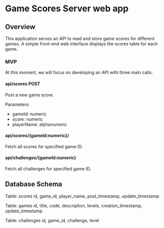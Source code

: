 # Game Scores Server web app

## Overview

This application serves an API to read and store game scores for different games. A simple front-end web interface displays the scores table for each game.

### MVP
At this moment, we will focus on developing an API with three main calls:

#### api/scores POST
Post a new game score.

Parameters:
- gameId: numeric
- score: numeric
- playerName: alphanumeric

#### api/scores/{gameId:numeric}/
Fetch all scores for specified game ID.

#### api/challenges/{gameId:numeric}
Fetch all challenges for specified game ID.

## Database Schema

Table: scores
id,
game_id,
player_name,
post_timestamp,
update_timestamp

Table: games
id,
title,
code,
description,
levels,
creation_timestamp,
update_timestamp

Table: challenges
id,
game_id,
challenge,
level